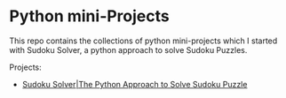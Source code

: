 # Python mini-Projects
This repo contains the collections of python mini-projects which I started with Sudoku Solver, a python approach to solve Sudoku Puzzles.

Projects:
 - [Sudoku Solver|The Python Approach to Solve Sudoku Puzzle](https://csschoolonline.xyz/sudoku-solver-the-python-approach-to-solve-sudoku-puzzle)

